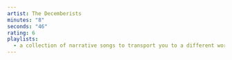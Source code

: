 ```yaml
---
artist: The Decemberists
minutes: "8"
seconds: "46"
rating: 6
playlists:
  - a collection of narrative songs to transport you to a different world
---
```

